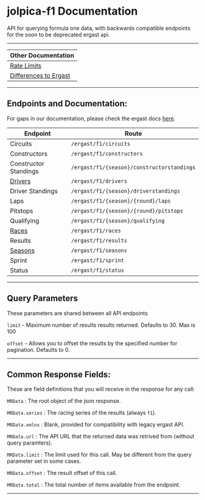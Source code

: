 # jolpica-f1 Documentation

API for querying formula one data, with backwards compatible endpoints for the soon to be deprecated ergast api.

---
| Other Documentation
|-
| [Rate Limits](/docs/rate_limits.md)
| [Differences to Ergast](/docs/ergast_differences.md)

---

## Endpoints and Documentation:
For gaps in our documentation, please check the ergast docs [here](http://ergast.com/mrd/). 

| Endpoint                              | Route |
|-----                                  |-----|
| Circuits                              | `/ergast/f1/circuits` |
| Constructors                          | `/ergast/f1/constructors`|
| Constructor Standings                 | `/ergast/f1/{season}/constructorstandings`|
| [Drivers](/docs/endpoints/drivers.md) | `/ergast/f1/drivers`|
| Driver Standings                      | `/ergast/f1/{season}/driverstandings`|
| Laps                                  | `/ergast/f1/{season}/{round}/laps`|
| Pitstops                              | `/ergast/f1/{season}/{round}/pitstops`|
| Qualifying                            | `/ergast/f1/{season}/qualifying`|
| [Races](/docs/endpoitns/races.md)     | `/ergast/f1/races`|
| Results                               | `/ergast/f1/results`|
| [Seasons](/docs/endpoints/seasons.md) | `/ergast/f1/seasons`|
| Sprint                                | `/ergast/f1/sprint`|
| Status                                |  `/ergast/f1/status`|

---

## Query Parameters

These parameters are shared between all API endpoints

`limit` - Maximum number of results results returned. Defaults to 30. Max is 100

`offset` - Allows you to offset the results by the specified number for pagination. Defaults to 0.

---

## Common Response Fields:

These are field definitions that you will receive in the response for any call:

`MRData` : The root object of the json response.

`MRData.series` : The racing series of the results (always `f1`).

`MRData.xmlns` : Blank, provided for compatibility with legacy ergast API.

`MRData.url` : The API URL that the returned data was retrived from (without query paramters).

`MRData.limit` : The limit used for this call. May be different from the query parameter set in some cases.

`MRData.offset` : The result offset of this call.

`MRData.total` : The total number of items available from the endpoint.

---
